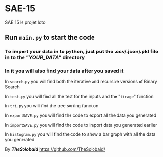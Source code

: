 # SAE-15
SAE 15 le projet loto

## **Run ``main.py`` to start the code**


### **To import your data in to python, just put the .csv/.json/.pkl file in to the ***"YOUR_DATA"*** directory**
### **In it you will also find your data after you saved it**


In ```search.py``` you will find both the iterative and recursive versions of Binary Search

In ```test.py``` you will find all the test for the inputs and the "```tirage```" function

In ```tri.py``` you will find the tree sorting function

In ```exportSAVE.py``` you will find the code to export all the data you generated

In ```importSAVE.py``` you will find the code to import data you generated earlier

In ```histogram.py``` you will find the code to show a bar graph with all the data you generated

By ***TheSolobaid*** https://github.com/TheSolobaid/